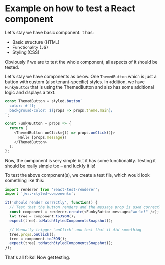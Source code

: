# Example on how to test a React component

Let's stay we have basic component. It has:

* Basic structure (HTML)
* Functionality (JS)
* Styling (CSS)

Obviously if we are to test the whole component, all aspects of it should be tested.

Let's stay we have components as below. One `ThemedButton` which is just a button with custom (also tenant-specific) styles. In addition, we have `FunkyButton` that is using the ThemedButton and also has some additional logic and displays a text.

```js
const ThemedButton = styled.button`
  color: #fff;
  background-color: ${props => props.theme.main};
`;

const FunkyButton = props => {
  return (
    <ThemedButton onClick={() => props.onClick()}>
      Hello {props.message}!
    </ThemedButton>
  );
};
```

Now, the component is very simple but it has some functionality. Testing it should be really simple too – and luckily it is!

To test the above component(s), we create a test file, which would look something like this:

```js
import renderer from 'react-test-renderer';
import 'jest-styled-components';

it('should render correctly', function() {
  // Test that the button renders and the message prop is used correctly
  const component = renderer.create(<FunkyButton message="world!" />);
  let tree = component.toJSON();
  expect(tree).toMatchStyledComponentsSnapshot();

  // Manually trigger 'onClick' and test that it did something
  tree.props.onClick();
  tree = component.toJSON();
  expect(tree).toMatchStyledComponentsSnapshot();
});
```

That's all folks! Now get testing.
